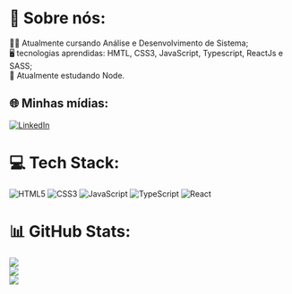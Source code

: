 # 💫 Sobre nós:
👨‍🎓 Atualmente cursando Análise e Desenvolvimento de Sistema;<br>🖥 tecnologias aprendidas: HMTL, CSS3, JavaScript, Typescript, ReactJs e SASS;<br>🔗 Atualmente estudando Node.


## 🌐 Minhas mídias:
[![LinkedIn](https://img.shields.io/badge/LinkedIn-%230077B5.svg?logo=linkedin&logoColor=white)](https://linkedin.com/in/https://www.linkedin.com/in/igor-vinicius-574657232/) 

# 💻 Tech Stack:
![HTML5](https://img.shields.io/badge/html5-%23E34F26.svg?style=for-the-badge&logo=html5&logoColor=white) ![CSS3](https://img.shields.io/badge/css3-%231572B6.svg?style=for-the-badge&logo=css3&logoColor=white) ![JavaScript](https://img.shields.io/badge/javascript-%23323330.svg?style=for-the-badge&logo=javascript&logoColor=%23F7DF1E) ![TypeScript](https://img.shields.io/badge/typescript-%23007ACC.svg?style=for-the-badge&logo=typescript&logoColor=white) ![React](https://img.shields.io/badge/react-%2320232a.svg?style=for-the-badge&logo=react&logoColor=%2361DAFB)
# 📊 GitHub Stats:
![](https://github-readme-stats.vercel.app/api?username=igorVtermions&theme=nightowl&hide_border=true&include_all_commits=false&count_private=false)<br/>
![](https://github-readme-streak-stats.herokuapp.com/?user=igorVtermions&theme=nightowl&hide_border=true)<br/>
![](https://github-readme-stats.vercel.app/api/top-langs/?username=igorVtermions&theme=nightowl&hide_border=true&include_all_commits=false&count_private=false&layout=compact)

<!-- Proudly created with GPRM ( https://gprm.itsvg.in ) -->
